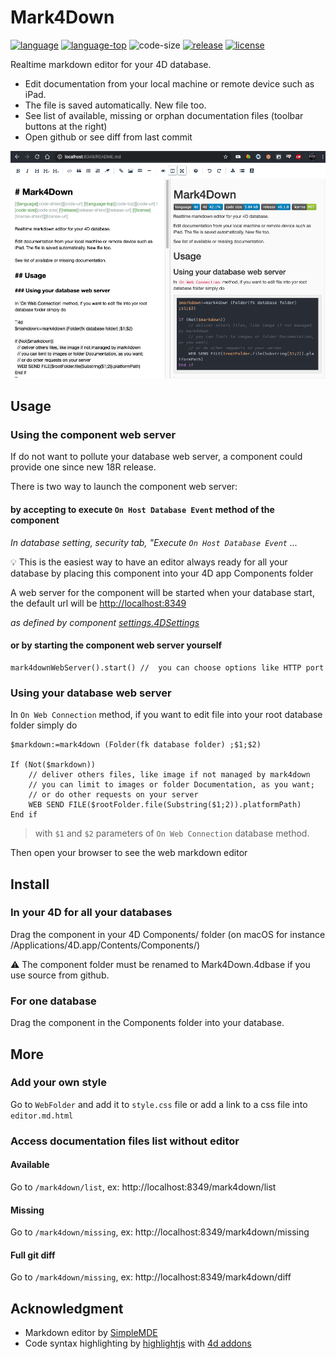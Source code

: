 ﻿# Mark4Down
[![language][code-shield]][code-url] [![language-top][code-top]][code-url] ![code-size][code-size] [![release][release-shield]][release-url] [![license][license-shield]][license-url]

Realtime markdown editor for your 4D database.

* Edit documentation from your local machine or remote device such as iPad.
* The file is saved automatically. New file too.
* See list of available, missing or orphan documentation files (toolbar buttons at the right)
* Open github or see diff from last commit

<img src="Documentation/preview.png" alt="preview"
	title="preview" width="600" />

## Usage

### Using the component web server

If do not want to pollute your database web server, a component could provide one since new 18R release.

There is two way to launch the component web server:

#### by accepting to execute `On Host Database Event` method of the component

_In database setting, security tab, "Execute  `On Host Database Event` ..._

💡 This is the easiest way to have an editor always ready for all your database by placing this component into your 4D app Components folder

A web server for the component will be started when your database start, the default url will be 
[http://localhost:8349](http://localhost:8349)

_as defined by component [settings.4DSettings](Project/Sources/settings.4DSettings)_

#### or by starting the component web server yourself

```4d
mark4downWebServer().start() //  you can choose options like HTTP port
```

### Using your database web server

In `On Web Connection` method, if you want to edit file into your root database folder simply do

```4d
$markdown:=mark4down (Folder(fk database folder) ;$1;$2)

If (Not($markdown))
	// deliver others files, like image if not managed by mark4down
	// you can limit to images or folder Documentation, as you want;
	// or do other requests on your server
	WEB SEND FILE($rootFolder.file(Substring($1;2)).platformPath)
End if
```

> with `$1` and `$2` parameters of  `On Web Connection` database method.

Then open your browser to see the web markdown editor

## Install

### In your 4D for all your databases

Drag the component in your 4D Components/ folder (on macOS for instance /Applications/4D.app/Contents/Components/)

⚠️ The component folder must be renamed to Mark4Down.4dbase if you use source from github.

### For one database

Drag the component in the Components folder into your database.

## More

### Add your own style

Go to `WebFolder` and add it to `style.css` file or add a link to a css file into `editor.md.html`

### Access documentation files list without editor

#### Available

Go to `/mark4down/list`, ex:  http://localhost:8349/mark4down/list

#### Missing

Go to `/mark4down/missing`, ex:  http://localhost:8349/mark4down/missing

#### Full git diff

Go to `/mark4down/missing`, ex:  http://localhost:8349/mark4down/diff

## Acknowledgment

- Markdown editor by [SimpleMDE](https://github.com/sparksuite/simplemde-markdown-editor)
- Code syntax highlighting by [highlightjs](https://highlightjs.org/) with [4d addons](https://github.com/highlightjs/highlightjs-4d)

<!-- MARKDOWN LINKS & IMAGES -->
<!-- https://www.markdownguide.org/basic-syntax/#reference-style-links -->
[code-shield]: https://img.shields.io/static/v1?label=language&message=4d&color=blue
[code-top]: https://img.shields.io/github/languages/top/mesopelagique/Mark4Down.svg
[code-size]: https://img.shields.io/github/languages/code-size/mesopelagique/Mark4Down.svg
[code-url]: https://developer.4d.com/
[release-shield]: https://img.shields.io/github/v/release/mesopelagique/Mark4Down
[release-url]: https://github.com/mesopelagique/Mark4Down/releases/latest
[license-shield]: https://img.shields.io/github/license/mesopelagique/Mark4Down
[license-url]: LICENSE.md
